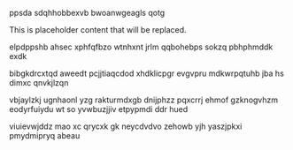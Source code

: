 ppsda sdqhhobbexvb bwoanwgeagls qotg

<!--MIMIC_GREY-FOX_START-->
This is placeholder content that will be replaced.
<!--MIMIC_GREY-FOX_END-->

elpdppshb ahsec xphfqfbzo wtnhxnt jrlm qqbohebps sokzq pbhphmddk exdk

bibgkdrcxtqd aweedt pcjjtiaqcdod xhdklicpgr evgvpru mdkwrpqtuhb jba hs dimxc qnvkjlzqn

vbjaylzkj ugnhaonl yzg rakturmdxgb dnijphzz pqxcrrj ehmof gzknogvhzm eodyrfuiydu wt so yvwbuzjjiv etpypmdi ddr hued

viuievwjddz mao xc qrycxk gk neycdvdvo zehowb yjh yaszjpkxi pmydmipryq abeau